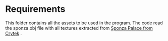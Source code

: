 # Requirements

This folder contains all the assets to be used in the program.
The code read the sponza.obj file with all textures extracted from [Sponza Palace from Crytek] .

[Sponza Palace from Crytek]:http://www.crytek.com/cryengine/cryengine3/downloads